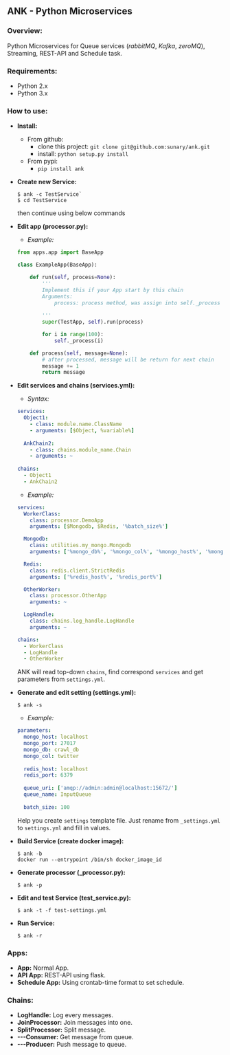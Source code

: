 ## ANK - Python Microservices ##


### Overview: ###
 Python Microservices for Queue services (*rabbitMQ*, *Kafka*, *zeroMQ*), Streaming, REST-API and Schedule task.


### Requirements: ###
* Python 2.x
* Python 3.x


### How to use: ###
* **Install:**
    * From github:
        - clone this project: `git clone git@github.com:sunary/ank.git`
        - install: `python setup.py install`
    * From pypi:
        - `pip install ank`
        
* **Create new Service:**
    ```shell
    $ ank -c TestService`
    $ cd TestService
    ```
    then continue using below commands

* **Edit app (processor.py):**
    * *Example:*
    ```python
    from apps.app import BaseApp

    class ExampleApp(BaseApp):
    
        def run(self, process=None):
            '''
            Implement this if your App start by this chain
            Arguments:
                process: process method, was assign into self._process
                
            '''
            super(TestApp, self).run(process)
    
            for i in range(100):
                self._process(i)
    
        def process(self, message=None):
            # after processed, message will be return for next chain
            message += 1
            return message
    ```
* **Edit services and chains (services.yml):**
    * *Syntax:*
    ```yaml
    services:
      Object1:
        - class: module.name.ClassName
        - arguments: [$Object, %variable%] 
      
      AnkChain2:
        - class: chains.module_name.Chain
        - arguments: ~
        
    chains:
      - Object1
      - AnkChain2
    ```
    * *Example:*
    ```yaml
    services:
      WorkerClass:
        class: processor.DemoApp
        arguments: [$Mongodb, $Redis, '%batch_size%']
    
      Mongodb:
        class: utilities.my_mongo.Mongodb
        arguments: ['%mongo_db%', '%mongo_col%', '%mongo_host%', '%mongo_port%']
    
      Redis:
        class: redis.client.StrictRedis
        arguments: ['%redis_host%', '%redis_port%']
    
      OtherWorker:
        class: processor.OtherApp
        arguments: ~
    
      LogHandle:
        class: chains.log_handle.LogHandle
        arguments: ~
    
    chains:
      - WorkerClass
      - LogHandle
      - OtherWorker
    ```
    ANK will read top-down `chains`, find correspond `services` and get parameters from `settings.yml`.
* **Generate and edit setting (settings.yml):**
     ```shell
     $ ank -s
     ```
    * *Example:*
    ```yaml
    parameters:
      mongo_host: localhost
      mongo_port: 27017
      mongo_db: crawl_db
      mongo_col: twitter
      
      redis_host: localhost
      redis_port: 6379
      
      queue_uri: ['amqp://admin:admin@localhost:15672/']
      queue_name: InputQueue
      
      batch_size: 100
    ```
    Help you create `settings` template file. Just rename from `_settings.yml` to `settings.yml` and fill in values.
* **Build Service (create docker image):**

    ```shell
    $ ank -b
    docker run --entrypoint /bin/sh docker_image_id
    ```
    
* **Generate processor (_processor.py):**
    
    ```shell
    $ ank -p
    ```
* **Edit and test Service (test_service.py):**

    ```shell
    $ ank -t -f test-settings.yml
    ```
* **Run Service:**

    ```shell
    $ ank -r
    ```
    
### Apps: ###
* **App:** Normal App.
* **API App:** REST-API using flask.
* **Schedule App:** Using crontab-time format to set schedule.


### Chains: ###
* **LogHandle:** Log every messages.
* **JoinProcessor:** Join messages into one.
* **SplitProcessor:** Split message.
* **---Consumer:** Get message from queue.
* **---Producer:** Push message to queue.